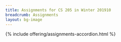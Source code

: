 ```yaml
---
title: Assignments for CS 205 in Winter 201910
breadcrumb: Assignments
layout: bg-image
---
```

{% include offering/assignments-accordion.html %}
